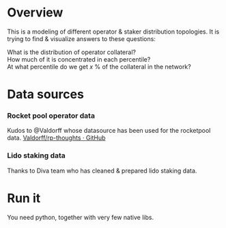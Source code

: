 # Overview

This is a modeling of different operator & staker distribution topologies. It is trying to find & visualize answers to these questions:

What is the distribution of operator collateral? <br /> How much of it is concentrated in each percentile? <br /> At what percentile do we get $x$ % of the collateral in the network?

# Data sources

### Rocket pool operator data

Kudos to @Valdorff whose datasource has been used for the rocketpool data.
[Valdorff/rp-thoughts · GitHub](https://github.com/Valdorff/rp-thoughts/blob/main/rpl_staking/staking_snapshot_2.csv)

### Lido staking data

Thanks to Diva team who has cleaned & prepared lido staking data.

# Run it

You need python, together with very few native libs.
